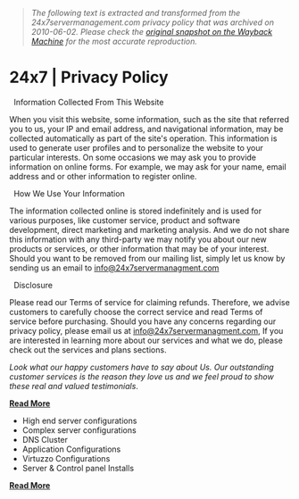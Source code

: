 > *The following text is extracted and transformed from the 24x7servermanagement.com privacy policy that was archived on 2010-06-02. Please check the [original snapshot on the Wayback Machine](https://web.archive.org/web/20100602185803id_/http%3A//www.24x7servermanagement.com/privacy.php) for the most accurate reproduction.*

# 24x7 | Privacy Policy

  Information Collected From This Website

When you visit this website, some information, such as the site that referred you to us, your IP and email address, and navigational information, may be collected automatically as part of the site's operation. This information is used to generate user profiles and to personalize the website to your particular interests. On some occasions we may ask you to provide information on online forms. For example, we may ask for your name, email address and or other information to register online.

  How We Use Your Information

The information collected online is stored indefinitely and is used for various purposes, like customer service, product and software development, direct marketing and marketing analysis. And we do not share this information with any third-party we may notify you about our new products or services, or other information that may be of your interest. Should you want to be removed from our mailing list, simply let us know by sending us an email to info@24x7servermanagment.com

  Disclosure

Please read our Terms of service for claiming refunds. Therefore, we advise customers to carefully choose the correct service and read Terms of service before purchasing. Should you have any concerns regarding our privacy policy, please email us at info@24x7servermanagment.com, If you are interested in learning more about our services and what we do, please check out the services and plans sections.

_Look what our happy customers have to say about Us. Our outstanding customer services is the reason they love us and we feel proud to show these real and valued testimonials_. 

[**Read More**](https://web.archive.org/web/20100602185803id_/http%3A//www.24x7servermanagement.com/testimonials.php)

  * High end server configurations
  * Complex server configurations
  * DNS Cluster
  * Application Configurations
  * Virtuzzo Configurations
  * Server & Control panel Installs



[**Read More**](https://web.archive.org/web/20100602185803id_/http%3A//www.24x7servermanagement.com/services.php)
